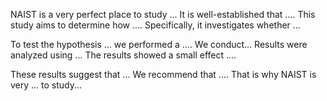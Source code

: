 NAIST is a very perfect place to study ...
It is well-established that .... This study aims to determine how .... Specifically, it investigates whether ... 


To test the hypothesis ... we performed a .... 
We conduct...
Results were analyzed using ... The results showed a small effect .... 


These results suggest that ... We recommend that .... That is why NAIST is very ... to study...
